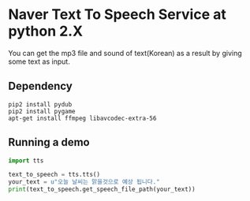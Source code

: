 # Naver Text To Speech Service at python 2.X

You can get the mp3 file and sound of text(Korean) as a result by giving some text as input.

## Dependency
```
pip2 install pydub
pip2 install pygame
apt-get install ffmpeg libavcodec-extra-56
```

## Running a demo
``` python
import tts

text_to_speech = tts.tts()
your_text = u"오늘 날씨는 맑을것으로 예상 됩니다."
print(text_to_speech.get_speech_file_path(your_text))
```
